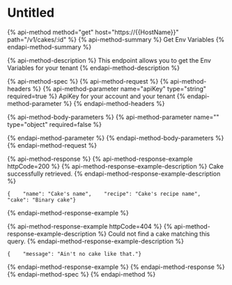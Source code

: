 # Untitled

{% api-method method="get" host="https://{{HostName}}" path="/v1/cakes/:id" %}
{% api-method-summary %}
Get Env Variables
{% endapi-method-summary %}

{% api-method-description %}
This endpoint allows you to get the Env Variables for your tenant
{% endapi-method-description %}

{% api-method-spec %}
{% api-method-request %}
{% api-method-headers %}
{% api-method-parameter name="apiKey" type="string" required=true %}
ApiKey for your account and your tenant
{% endapi-method-parameter %}
{% endapi-method-headers %}

{% api-method-body-parameters %}
{% api-method-parameter name="" type="object" required=false %}

{% endapi-method-parameter %}
{% endapi-method-body-parameters %}
{% endapi-method-request %}

{% api-method-response %}
{% api-method-response-example httpCode=200 %}
{% api-method-response-example-description %}
Cake successfully retrieved.
{% endapi-method-response-example-description %}

```
{    "name": "Cake's name",    "recipe": "Cake's recipe name",    "cake": "Binary cake"}
```
{% endapi-method-response-example %}

{% api-method-response-example httpCode=404 %}
{% api-method-response-example-description %}
Could not find a cake matching this query.
{% endapi-method-response-example-description %}

```
{    "message": "Ain't no cake like that."}
```
{% endapi-method-response-example %}
{% endapi-method-response %}
{% endapi-method-spec %}
{% endapi-method %}



